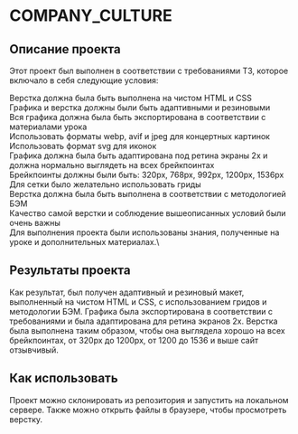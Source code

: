 # COMPANY_CULTURE

## Описание проекта
Этот проект был выполнен в соответствии с требованиями ТЗ, которое включало в себя следующие условия:

Верстка должна была быть выполнена на чистом HTML и CSS\
Графика и верстка должны были быть адаптивными и резиновыми\
Вся графика должна была быть экспортирована в соответствии с материалами урока\
Использовать форматы webp, avif и jpeg для концертных картинок\
Использовать формат svg для иконок\
Графика должна была быть адаптирована под ретина экраны 2х и должна нормально выглядеть на всех брейкпоинтах\
Брейкпоинты должны были быть: 320px, 768px, 992px, 1200px, 1536px\
Для сетки было желательно использовать гриды\
Верстка должна была быть выполнена в соответствии с методологией БЭМ\
Качество самой верстки и соблюдение вышеописанных условий были очень важны\
Для выполнения проекта были использованы знания, полученные на уроке и дополнительных материалах.\

## Результаты проекта
Как результат, был получен адаптивный и резиновый макет, выполненный на чистом HTML и CSS, с использованием гридов и методологии БЭМ. Графика была экспортирована в соответствии с требованиями и была адаптирована для ретина экранов 2х. Верстка была выполнена таким образом, чтобы она выглядела хорошо на всех брейкпоинтах, от 320px до 1200px, от 1200 до 1536 и выше сайт отзывчивый.

## Как использовать
Проект можно склонировать из репозитория и запустить на локальном сервере. Также можно открыть файлы в браузере, чтобы просмотреть верстку.

